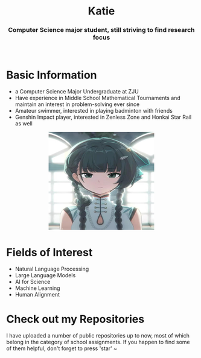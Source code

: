 <h1 align="center">Katie</h1>
<h3 align="center">Computer Science major student, still striving to find research focus</h3>

<br>

# Basic Information
- a Computer Science Major Undergraduate at ZJU
- Have experience in Middle School Mathematical Tournaments and maintain an interest in problem-solving ever since
- Amateur swimmer, interested in playing badminton with friends
- Genshin Impact player, interested in Zenless Zone and Honkai Star Rail as well

<p align="center">
<img src="qingyi.jpg" alt="Qingyi from Zenless Zone" height="260" width="280"/>
</p>

# Fields of Interest
- Natural Language Processing
- Large Language Models
- AI for Science
- Machine Learning
- Human Alignment

# Check out my Repositories
<p align="left">I have uploaded a number of public repositories up to now, most of which belong in the category of school assignments. If you happen to find some of them helpful, don't forget to press 'star' ~</p>
